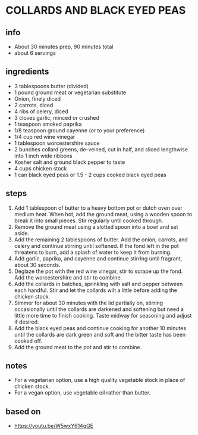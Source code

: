 # COLLARDS AND BLACK EYED PEAS
## info
* About 30 minutes prep, 90 minutes total
* about 6 servings  

## ingredients
* 3 tablespoons butter (divided)
* 1 pound ground meat or vegetarian substitute
* Onion, finely diced
* 2 carrots, diced
* 4 ribs of celery, diced
* 3 cloves garlic, minced or crushed
* 1 teaspoon smoked paprika
* 1/8 teaspoon ground cayenne (or to your preference)
* 1/4 cup red wine vinegar
* 1 tablespoon worcestershire sauce
* 2 bunches collard greens, de-veined, cut in half, and sliced lengthwise into
  1 inch wide ribbons
* Kosher salt and ground black pepper to taste
* 4 cups chicken stock
* 1 can black eyed peas or 1.5 - 2 cups cooked black eyed peas

## steps  
1. Add 1 tablespoon of butter to a heavy bottom pot or dutch oven over medium
   heat. When hot, add the ground meat, using a wooden spoon to break it into
   small pieces. Stir regularly until cooked through.
1. Remove the ground meat using a slotted spoon into a bowl and set aside.
1. Add the remaining 2 tablespoons of butter. Add the onion, carrots, and
   celery and continue stirring until softened. If the fond left in the pot
   threatens to burn, add a splash of water to keep it from burning.
1. Add garlic, paprika, and cayenne and continue stirring until fragrant, about
   30 seconds.
1. Deglaze the pot with the red wine vinegar, stir to scrape up the fond. Add
   the worcestershire and stir to combine.
1. Add the collards in batches, sprinkling with salt and pepper between each
   handful. Stir and let the collards wilt a little before adding the chicken
   stock.
1. Simmer for about 30 minutes with the lid partially on, stirring occasionally
   until the collards are darkened and softening but need a little more time to
   finish cooking. Taste midway for seasoning and adjust if desired.
1. Add the black eyed peas and continue cooking for another 10 minutes until
   the collards are dark green and soft and the bitter taste has been cooked
   off.
1. Add the ground meat to the pot and stir to combine.

## notes  
* For a vegetarian option, use a high quality vegetable stock in place of
  chicken stock.
* For a vegan option, use vegetable oil rather than butter.

## based on
* https://youtu.be/W5wxY614qGE
